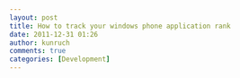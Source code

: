 ```yaml
---
layout: post
title: How to track your windows phone application rank
date: 2011-12-31 01:26
author: kunruch
comments: true
categories: [Development]
---
```


